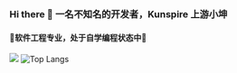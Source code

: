 ### Hi there 👋 一名不知名的开发者，Kunspire 上游小坤

#### 🔭软件工程专业，处于自学编程状态中🤔

<!--
**KunspireUp/KunspireUp** is a ✨ _special_ ✨ repository because its `README.md` (this file) appears on your GitHub profile.

Here are some ideas to get you started:

- 🔭 I’m currently working on ...
- 🌱 I’m currently learning ...
- 👯 I’m looking to collaborate on ...
- 🤔 I’m looking for help with ...
- 💬 Ask me about ...
- 📫 How to reach me: ...
- 😄 Pronouns: ...
- ⚡ Fun fact: ...
-->

![](https://github-readme-stats.vercel.app/api?username=KunspireUp&show_icons=true&theme=transparent)
![Top Langs](https://github-readme-stats.vercel.app/api/top-langs/?username=KunspireUp&layout=compact&theme=tokyonight)



